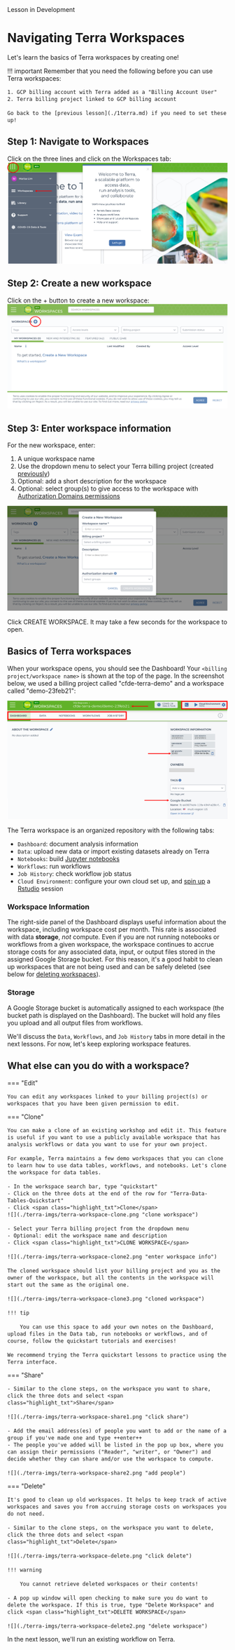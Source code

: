 <div class="banner"><span class="banner-text">Lesson in Development</span></div>

# Navigating Terra Workspaces

Let's learn the basics of Terra workspaces by creating one!

!!! important
    Remember that you need the following before you can use Terra workspaces:

    1. GCP billing account with Terra added as a "Billing Account User"
    2. Terra billing project linked to GCP billing account

    Go back to the [previous lesson](./1terra.md) if you need to set these up!

## Step 1: Navigate to Workspaces

Click on the three lines and click on the <span class="highlight_txt">Workspaces</span> tab:
![](./terra-imgs/terra-workspace1.png "navigate to workspaces")

## Step 2: Create a new workspace

Click on the <span class="highlight_txt">+</span> button to create a new workspace:
![](./terra-imgs/terra-workspace2.png "create new workspace")

## Step 3: Enter workspace information

For the new workspace, enter:

1. A unique workspace name
2. Use the dropdown menu to select your Terra billing project (created [previously](./1terra.md))
3. Optional: add a short description for the workspace
4. Optional: select group(s) to give access to the workspace with [Authorization Domains permissions](https://support.terra.bio/hc/en-us/articles/360026775691-Managing-data-privacy-and-access-with-Authorization-Domains)

![](./terra-imgs/terra-workspace3.png "workspace info")

Click <span class="highlight_txt">CREATE WORKSPACE</span>. It may take a few seconds for the workspace to open.

## Basics of Terra workspaces

When your workspace opens, you should see the Dashboard! Your `<billing project/workspace name>` is shown at the top of the page. In the screenshot below, we used a billing project called "cfde-terra-demo" and a workspace called "demo-23feb21":

![](./terra-imgs/terra-workspace4.png "new workspace")

The Terra workspace is an organized repository with the following tabs:

- `Dashboard`: document analysis information
- `Data`: upload new data or import existing datasets already on Terra
- `Notebooks`: build [Jupyter notebooks](https://support.terra.bio/hc/en-us/articles/360027237871-Terra-s-Jupyter-Notebooks-environment-Part-I-Key-components)
- `Workflows`: run workflows
- `Job History`: check workflow job status
- `Cloud Environment`: configure your own cloud set up, and [spin up](https://support.terra.bio/hc/en-us/articles/360058138632-Launching-RStudio-in-Terra-by-using-community-maintained-images) a [Rstudio](https://terra.bio/try-rstudio-in-terra/) session

### Workspace Information

The right-side panel of the Dashboard displays useful information about the workspace, including workspace cost per month. This rate is associated with data **storage**, *not* compute. Even if you are not running notebooks or workflows from a given workspace, the workspace continues to accrue storage costs for any associated data, input, or output files stored in the assigned Google Storage bucket. For this reason, it's a good habit to clean up workspaces that are not being used and can be safely deleted (see below for [deleting workspaces](#delete-worksp)).


### Storage

A Google Storage bucket is automatically assigned to each workspace (the bucket path is displayed on the Dashboard). The bucket will hold any files you upload and all output files from workflows.

We'll discuss the `Data`, `Workflows`, and `Job History` tabs in more detail in the next lessons. For now, let's keep exploring workspace features.

## What else can you do with a workspace? <a name="delete-worksp"></a>

=== "Edit"

    You can edit any workspaces linked to your billing project(s) or workspaces that you have been given permission to edit.

=== "Clone"

    You can make a clone of an existing workshop and edit it. This feature is useful if you want to use a publicly available workspace that has analysis workflows or data you want to use for your own project.

    For example, Terra maintains a few demo workspaces that you can clone to learn how to use data tables, workflows, and notebooks. Let's clone the workspace for data tables.

    - In the workspace search bar, type "quickstart"
    - Click on the three dots at the end of the row for "Terra-Data-Tables-Quickstart"
    - Click <span class="highlight_txt">Clone</span>
    ![](./terra-imgs/terra-workspace-clone.png "clone workspace")

    - Select your Terra billing project from the dropdown menu
    - Optional: edit the workspace name and description
    - Click <span class="highlight_txt">CLONE WORKSPACE</span>

    ![](./terra-imgs/terra-workspace-clone2.png "enter workspace info")

    The cloned workspace should list your billing project and you as the owner of the workspace, but all the contents in the workspace will start out the same as the original one.

    ![](./terra-imgs/terra-workspace-clone3.png "cloned workspace")

    !!! tip

        You can use this space to add your own notes on the Dashboard, upload files in the Data tab, run notebooks or workflows, and of course, follow the quickstart tutorials and exercises!

    We recommend trying the Terra quickstart lessons to practice using the Terra interface.

=== "Share"

    - Similar to the clone steps, on the workspace you want to share, click the three dots and select <span class="highlight_txt">Share</span>

    ![](./terra-imgs/terra-workspace-share1.png "click share")

    - Add the email address(es) of people you want to add or the name of a group if you've made one and type ++enter++
    - The people you've added will be listed in the pop up box, where you can assign their permissions ("Reader", "writer", or "Owner") and decide whether they can share and/or use the workspace to compute.

    ![](./terra-imgs/terra-workspace-share2.png "add people")

=== "Delete"

    It's good to clean up old workspaces. It helps to keep track of active workspaces and saves you from accruing storage costs on workspaces you do not need.

    - Similar to the clone steps, on the workspace you want to delete, click the three dots and select <span class="highlight_txt">Delete</span>

    ![](./terra-imgs/terra-workspace-delete.png "click delete")

    !!! warning

        You cannot retrieve deleted workspaces or their contents!

    - A pop up window will open checking to make sure you do want to delete the workspace. If this is true, type "Delete Workspace" and click <span class="highlight_txt">DELETE WORKSPACE</span>

    ![](./terra-imgs/terra-workspace-delete2.png "delete workspace")



In the next lesson, we'll run an existing workflow on Terra.
